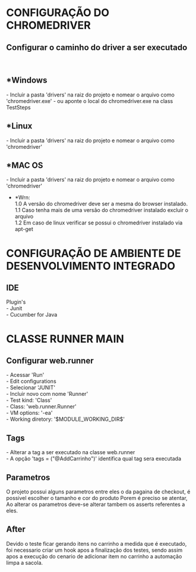 # CONFIGURAÇÃO DO CHROMEDRIVER #
<h2>Configurar o caminho do driver a ser executado</h2>
<br>
<h2>*Windows</h2>
- Incluir a pasta 'drivers' na raiz do projeto e nomear o arquivo como 'chromedriver.exe'
- ou aponte o local do chromedriver.exe na class TestSteps
<br>
<h2>*Linux</h2>
- Incluir a pasta 'drivers' na raiz do projeto e nomear o arquivo como 'chromedriver'
<br>
<h2>*MAC OS</h2>
- Incluir a pasta 'drivers' na raiz do projeto e nomear o arquivo como 'chromedriver'

- *Wrn: <br> 
1.0 A versão do chromedriver deve ser a mesma do browser instalado. <br>
1.1 Caso tenha mais de uma versão do chromedriver instalado excluir o arquivo<br>
1.2 Em caso de linux verificar se possui o chromedriver instalado via apt-get



# CONFIGURAÇÃO DE AMBIENTE DE DESENVOLVIMENTO INTEGRADO #
<h2> IDE </h2>
Plugin's <br>
- Junit <br>
- Cucumber for Java

# CLASSE RUNNER MAIN #
<h2> Configurar web.runner </h2>
 - Acessar 'Run' <br>
 - Edit configurations <br>
 - Selecionar 'JUNIT' <br>
 - Incluir novo com nome 'Runner' <br>
 - Test kind: 'Class' <br>
 - Class: 'web.runner.Runner' <br>
 - VM options: '-ea' <br>
 - Working diretory: '$MODULE_WORKING_DIR$' 
 
 <h2> Tags </h2>
 - Alterar a tag a ser executado na classe web.runner <br>
 - A opção 'tags = ("@AddCarrinho")' identifica qual tag sera executada
 
 <h2> Parametros </h2>
 
 O projeto possui alguns parametros entre eles o da pagaina de checkout, é possivel escolher o tamanho e cor do produto 
 Porem é preciso se atentar, Ao alterar os parametros deve-se alterar tambem os asserts referentes a eles.

<h2> After </h2>

Devido o teste ficar gerando itens no carrinho a medida que é executado,
foi necessario criar um hook apos a finalização dos testes, sendo assim apos a execução do
cenario de adicionar item no carrinho a automação limpa a sacola.

 
 
 
 

